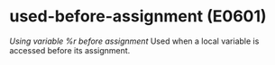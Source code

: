 # used-before-assignment (E0601)

*Using variable %r before assignment* Used when a local variable is
accessed before its assignment.
